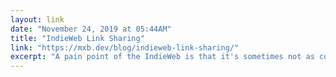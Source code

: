 ```yaml
---
layout: link 
date: "November 24, 2019 at 05:44AM"
title: "IndieWeb Link Sharing"
link: "https://mxb.dev/blog/indieweb-link-sharing/"
excerpt: "A pain point of the IndieWeb is that it's sometimes not as convenient to share content as it is on the common social media platforms. Posting a new short “note” on my site currently requires me to commit a new markdown file to the repository on Github."
---
```


